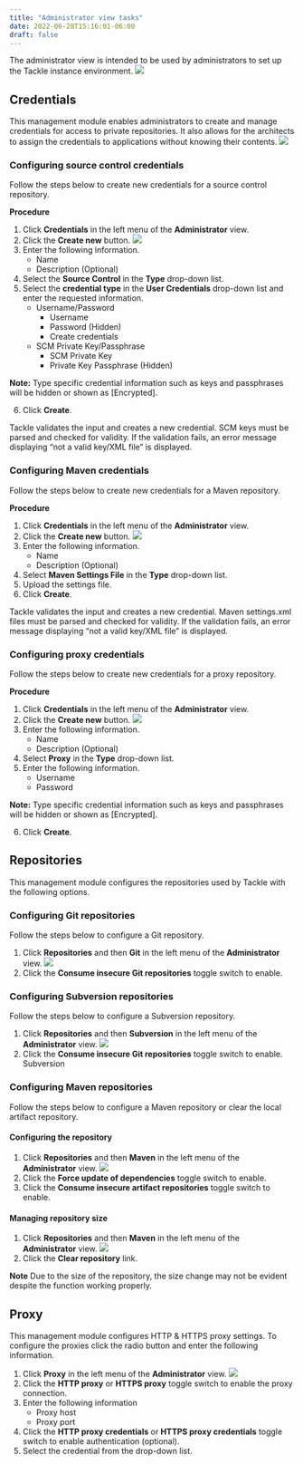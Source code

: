 ```yaml
---
title: "Administrator view tasks"
date: 2022-06-28T15:16:01-06:00
draft: false
---
```

The administrator view is intended to be used by administrators to set up the Tackle instance environment.
![](/Tackle2/Views/AdminMenu.png)

## Credentials
This management module enables administrators to create and manage credentials for access to private repositories. It also allows for the architects to assign the credentials to applications without knowing their contents.
![](/Tackle2/Views/CredMain.png)

### Configuring source control credentials
Follow the steps below to create new credentials for a source control repository.

**Procedure**
1. Click **Credentials** in the left menu of the **Administrator** view.
2. Click the **Create new** button.
![](/Tackle2/Views/NewCredSourceCUserP.png)
3. Enter the following information.
    * Name
    * Description (Optional)
4. Select the **Source Control** in the **Type** drop-down list.
5. Select the **credential type** in the **User Credentials** drop-down list and enter the requested information.
    * Username/Password
        * Username
        * Password (Hidden)
        * Create credentials
    * SCM Private Key/Passphrase
        * SCM Private Key
        * Private Key Passphrase (Hidden)

**Note:** Type specific credential information such as keys and passphrases will be hidden or shown as [Encrypted].

6. Click **Create**.

Tackle validates the input and creates a new credential. SCM keys must be parsed and checked for validity. If the validation fails, an error message displaying “not a valid key/XML file” is displayed.

### Configuring Maven credentials
Follow the steps below to create new credentials for a Maven repository.

**Procedure**
1. Click **Credentials** in the left menu of the **Administrator** view.
2. Click the **Create new** button.
![](/Tackle2/Views/NewCredMaven.png)
3. Enter the following information.
    * Name
    * Description (Optional)
4. Select **Maven Settings File** in the **Type** drop-down list.
5. Upload the settings file.
6. Click **Create**.

Tackle validates the input and creates a new credential. Maven settings.xml files must be parsed and checked for validity. If the validation fails, an error message displaying “not a valid key/XML file” is displayed.

### Configuring proxy credentials
Follow the steps below to create new credentials for a proxy repository.

**Procedure**
1. Click **Credentials** in the left menu of the **Administrator** view.
2. Click the **Create new** button.
![](/Tackle2/Views/NewCredProxy.png)
3. Enter the following information.
    * Name
    * Description (Optional)
4. Select **Proxy** in the **Type** drop-down list.
5. Enter the following information.
    * Username
    * Password

**Note:** Type specific credential information such as keys and passphrases will be hidden or shown as [Encrypted].

6. Click **Create**.

## Repositories
This management module configures the repositories used by Tackle with the following options.

### Configuring Git repositories
Follow the steps below to configure a Git repository.
1. Click **Repositories** and then **Git** in the left menu of the **Administrator** view.
![](/Tackle2/Views/GitConfig.png)
2. Click the **Consume insecure Git repositories** toggle switch to enable.

### Configuring Subversion repositories
Follow the steps below to configure a Subversion repository.
1. Click **Repositories** and then **Subversion** in the left menu of the **Administrator** view.
![](/Tackle2/Views/SubvConfig.png)
2. Click the **Consume insecure Git repositories** toggle switch to enable.
Subversion

### Configuring Maven repositories
Follow the steps below to configure a Maven repository or clear the local artifact repository.

#### Configuring the repository
1. Click **Repositories** and then **Maven** in the left menu of the **Administrator** view.
![](/Tackle2/Views/MavenConfig.png)
2. Click the **Force update of dependencies** toggle switch to enable.
3. Click the **Consume insecure artifact repositories** toggle switch to enable.

#### Managing repository size
1. Click **Repositories** and then **Maven** in the left menu of the **Administrator** view.
![](/Tackle2/Views/MavenConfig.png)
2. Click the **Clear repository** link.

**Note** Due to the size of the repository, the size change may not be evident despite the function working properly.

## Proxy
This management module configures HTTP & HTTPS proxy settings.  To configure the proxies click the radio button and enter the following information.

1. Click **Proxy** in the left menu of the **Administrator** view.
![](/Tackle2/Views/ProxyConfig.png)
2. Click the **HTTP proxy** or **HTTPS proxy** toggle switch to enable the proxy connection.
3. Enter the following information
    * Proxy host
    * Proxy port
4. Click the **HTTP proxy credentials** or **HTTPS proxy credentials** toggle switch to enable authentication (optional).
5. Select the credential from the drop-down list.
